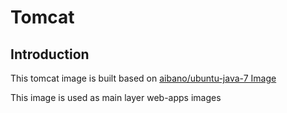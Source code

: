 # Tomcat
## Introduction
This tomcat image is built based on [aibano/ubuntu-java-7 Image](https://hub.docker.com/r/aibano/ubuntu-java-7/)

This image is used as main layer web-apps images
